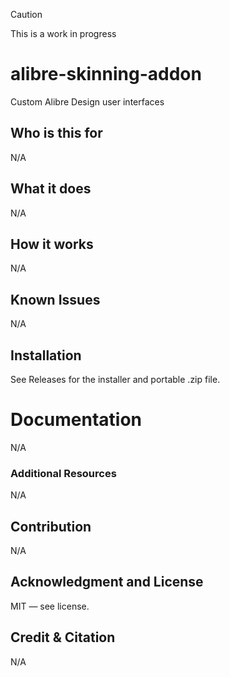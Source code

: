 > [!CAUTION]
> This is a work in progress

# alibre-skinning-addon

Custom Alibre Design user interfaces

## Who is this for

N/A

## What it does

N/A

## How it works

N/A

## Known Issues

N/A

## Installation

See Releases for the installer and portable .zip file.

# Documentation

N/A

### Additional Resources

N/A

## Contribution

N/A

## Acknowledgment and License

MIT — see license.

## Credit & Citation

N/A


